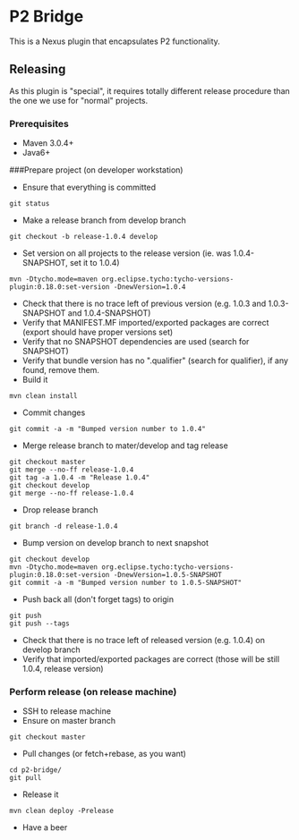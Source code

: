 # P2 Bridge

This is a Nexus plugin that encapsulates P2 functionality.

## Releasing

As this plugin is "special", it requires totally different release procedure
than the one we use for "normal" projects.

### Prerequisites

* Maven 3.0.4+
* Java6+

###Prepare project (on developer workstation)
* Ensure that everything is committed
```
git status
```

* Make a release branch from develop branch
```
git checkout -b release-1.0.4 develop
```

* Set version on all projects to the release version (ie. was 1.0.4-SNAPSHOT, set it to 1.0.4)
```
mvn -Dtycho.mode=maven org.eclipse.tycho:tycho-versions-plugin:0.18.0:set-version -DnewVersion=1.0.4
```

* Check that there is no trace left of previous version (e.g. 1.0.3 and 1.0.3-SNAPSHOT and 1.0.4-SNAPSHOT)
* Verify that MANIFEST.MF imported/exported packages are correct (export should have proper versions set)
* Verify that no SNAPSHOT dependencies are used (search for SNAPSHOT)
* Verify that bundle version has no ".qualifier" (search for qualifier), if any found, remove them.
* Build it
```
mvn clean install
```

* Commit changes
```
git commit -a -m "Bumped version number to 1.0.4"
```

* Merge release branch to mater/develop and tag release
```
git checkout master
git merge --no-ff release-1.0.4
git tag -a 1.0.4 -m "Release 1.0.4"
git checkout develop
git merge --no-ff release-1.0.4
```

* Drop release branch
```
git branch -d release-1.0.4
```

* Bump version on develop branch to next snapshot
```
git checkout develop
mvn -Dtycho.mode=maven org.eclipse.tycho:tycho-versions-plugin:0.18.0:set-version -DnewVersion=1.0.5-SNAPSHOT
git commit -a -m "Bumped version number to 1.0.5-SNAPSHOT"
```

* Push back all (don't forget tags) to origin
```
git push
git push --tags
```

* Check that there is no trace left of released version (e.g. 1.0.4) on develop branch
* Verify that imported/exported packages are correct (those will be still 1.0.4, release version)

### Perform release (on release machine)

* SSH to release machine
* Ensure on master branch
```
git checkout master
```

* Pull changes (or fetch+rebase, as you want)
```
cd p2-bridge/
git pull
```

* Release it
```
mvn clean deploy -Prelease
```

* Have a beer
